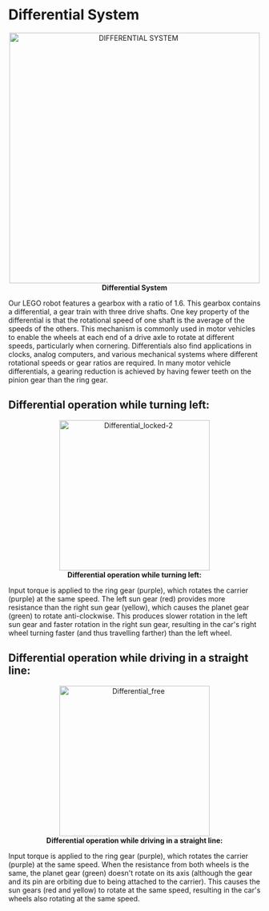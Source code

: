 Differential System
====

<p align="center">
  <img src="https://github.com/DexterTaha/WRO-2024-FUTURE-ENGINEERS/assets/130682580/ebb1611f-de3b-4c46-b5f8-f6f4e5e0e631" alt="DIFFERENTIAL SYSTEM" width="500">
  <br>
  <strong>Differential System</strong>
</p>


Our LEGO robot features a gearbox with a ratio of 1.6. This gearbox contains a differential, a gear train with three drive shafts.
One key property of the differential is that the rotational speed of one shaft is the average of the speeds of the others. 
This mechanism is commonly used in motor vehicles to enable the wheels at each end of a drive axle to rotate at different speeds, particularly when cornering. 
Differentials also find applications in clocks, analog computers, and various mechanical systems where different rotational speeds or gear ratios are required. 
In many motor vehicle differentials, a gearing reduction is achieved by having fewer teeth on the pinion gear than the ring gear.





## Differential operation while turning left:

<p align="center">
  <img src="https://github.com/DexterTaha/WRO-2024-FUTURE-ENGINEERS/assets/130682580/516c929b-7563-4853-9235-23c847a6f946" alt="Differential_locked-2" width="300">
  <br>
  <strong>Differential operation while turning left:</strong>
</p>

Input torque is applied to the ring gear (purple), which rotates the carrier (purple) at the same speed. The left sun gear (red) provides more resistance than the right sun gear (yellow), which causes the planet gear (green) to rotate anti-clockwise.
This produces slower rotation in the left sun gear and faster rotation in the right sun gear, resulting in the car's right wheel turning faster (and thus travelling farther) than the left wheel.

## Differential operation while driving in a straight line:

<p align="center">
  <img src="https://github.com/DexterTaha/WRO-2024-FUTURE-ENGINEERS/assets/130682580/b6141bb6-29a7-4e39-94ff-8b7e94e22bf6" alt="Differential_free" width="300">
  <br>
  <strong>Differential operation while driving in a straight line:</strong>
</p>

Input torque is applied to the ring gear (purple), which rotates the carrier (purple) at the same speed. 
  When the resistance from both wheels is the same, the planet gear (green) doesn't rotate on its axis (although the gear and its pin are orbiting due to being attached to the carrier). 
  This causes the sun gears (red and yellow) to rotate at the same speed, resulting in the car's wheels also rotating at the same speed.
